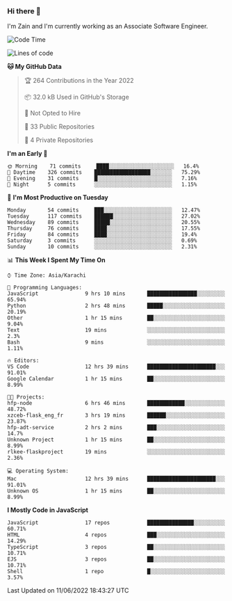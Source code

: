 ### Hi there 👋

I'm Zain and I'm currently working as an Associate Software Engineer.

<!--START_SECTION:waka-->
![Code Time](http://img.shields.io/badge/Code%20Time-0%20secs-blue)

![Lines of code](https://img.shields.io/badge/From%20Hello%20World%20I%27ve%20Written-3%20Million%20lines%20of%20code-blue)

**🐱 My GitHub Data** 

> 🏆 264 Contributions in the Year 2022
 > 
> 📦 32.0 kB Used in GitHub's Storage 
 > 
> 🚫 Not Opted to Hire
 > 
> 📜 33 Public Repositories 
 > 
> 🔑 4 Private Repositories  
 > 
**I'm an Early 🐤** 

```text
🌞 Morning    71 commits     ████░░░░░░░░░░░░░░░░░░░░░   16.4% 
🌆 Daytime    326 commits    ██████████████████░░░░░░░   75.29% 
🌃 Evening    31 commits     █░░░░░░░░░░░░░░░░░░░░░░░░   7.16% 
🌙 Night      5 commits      ░░░░░░░░░░░░░░░░░░░░░░░░░   1.15%

```
📅 **I'm Most Productive on Tuesday** 

```text
Monday       54 commits     ███░░░░░░░░░░░░░░░░░░░░░░   12.47% 
Tuesday      117 commits    ██████░░░░░░░░░░░░░░░░░░░   27.02% 
Wednesday    89 commits     █████░░░░░░░░░░░░░░░░░░░░   20.55% 
Thursday     76 commits     ████░░░░░░░░░░░░░░░░░░░░░   17.55% 
Friday       84 commits     ████░░░░░░░░░░░░░░░░░░░░░   19.4% 
Saturday     3 commits      ░░░░░░░░░░░░░░░░░░░░░░░░░   0.69% 
Sunday       10 commits     ░░░░░░░░░░░░░░░░░░░░░░░░░   2.31%

```


📊 **This Week I Spent My Time On** 

```text
⌚︎ Time Zone: Asia/Karachi

💬 Programming Languages: 
JavaScript               9 hrs 10 mins       ████████████████░░░░░░░░░   65.94% 
Python                   2 hrs 48 mins       █████░░░░░░░░░░░░░░░░░░░░   20.19% 
Other                    1 hr 15 mins        ██░░░░░░░░░░░░░░░░░░░░░░░   9.04% 
Text                     19 mins             ░░░░░░░░░░░░░░░░░░░░░░░░░   2.3% 
Bash                     9 mins              ░░░░░░░░░░░░░░░░░░░░░░░░░   1.11%

🔥 Editors: 
VS Code                  12 hrs 39 mins      ██████████████████████░░░   91.01% 
Google Calendar          1 hr 15 mins        ██░░░░░░░░░░░░░░░░░░░░░░░   8.99%

🐱‍💻 Projects: 
hfp-node                 6 hrs 46 mins       ████████████░░░░░░░░░░░░░   48.72% 
xzceb-flask_eng_fr       3 hrs 19 mins       ██████░░░░░░░░░░░░░░░░░░░   23.87% 
hfp-adt-service          2 hrs 2 mins        ███░░░░░░░░░░░░░░░░░░░░░░   14.7% 
Unknown Project          1 hr 15 mins        ██░░░░░░░░░░░░░░░░░░░░░░░   8.99% 
rlkee-flaskproject       19 mins             ░░░░░░░░░░░░░░░░░░░░░░░░░   2.36%

💻 Operating System: 
Mac                      12 hrs 39 mins      ██████████████████████░░░   91.01% 
Unknown OS               1 hr 15 mins        ██░░░░░░░░░░░░░░░░░░░░░░░   8.99%

```

**I Mostly Code in JavaScript** 

```text
JavaScript               17 repos            ███████████████░░░░░░░░░░   60.71% 
HTML                     4 repos             ███░░░░░░░░░░░░░░░░░░░░░░   14.29% 
TypeScript               3 repos             ██░░░░░░░░░░░░░░░░░░░░░░░   10.71% 
EJS                      3 repos             ██░░░░░░░░░░░░░░░░░░░░░░░   10.71% 
Shell                    1 repo              █░░░░░░░░░░░░░░░░░░░░░░░░   3.57%

```



 Last Updated on 11/06/2022 18:43:27 UTC
<!--END_SECTION:waka-->

<!--
**ZainAmjad68/ZainAmjad68** is a ✨ _special_ ✨ repository because its `README.md` (this file) appears on your GitHub profile.

Here are some ideas to get you started:

- 🔭 I’m currently working on ...
- 🌱 I’m currently learning ...
- 👯 I’m looking to collaborate on ...
- 🤔 I’m looking for help with ...
- 💬 Ask me about ...
- 📫 How to reach me: ...
- 😄 Pronouns: ...
- ⚡ Fun fact: ...
-->

